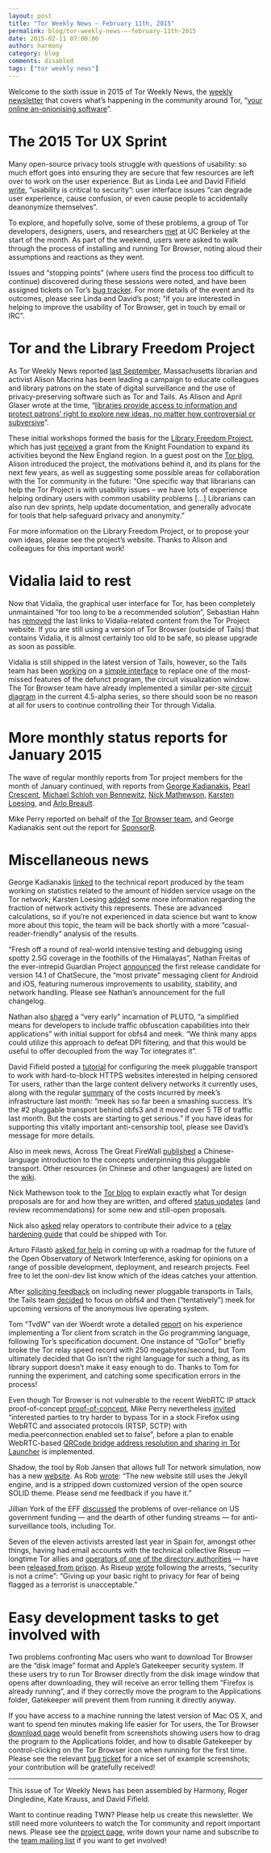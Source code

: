 ```yaml
---
layout: post
title: "Tor Weekly News — February 11th, 2015"
permalink: blog/tor-weekly-news-—-february-11th-2015
date: 2015-02-11 07:00:00
author: harmony
category: blog
comments: disabled
tags: ["tor weekly news"]
---
```


Welcome to the sixth issue in 2015 of Tor Weekly News, the [weekly newsletter](https://lists.torproject.org/cgi-bin/mailman/listinfo/news-team) that covers what’s happening in the community around Tor, “[your online an-onionising software](https://theconversation.com/tor-the-last-bastion-of-online-anonymity-but-is-it-still-secure-after-silk-road-35395)”.

The 2015 Tor UX Sprint
======================

Many open-source privacy tools struggle with questions of usability: so much effort goes into ensuring they are secure that few resources are left over to work on the user experience. But as Linda Lee and David Fifield [write](https://blog.torproject.org/blog/ux-sprint-2015-wrapup), “usability is critical to security”: user interface issues “can degrade user experience, cause confusion, or even cause people to accidentally deanonymize themselves”.

To explore, and hopefully solve, some of these problems, a group of Tor developers, designers, users, and researchers [met](https://trac.torproject.org/projects/tor/wiki/org/meetings/2015UXsprint) at UC Berkeley at the start of the month. As part of the weekend, users were asked to walk through the process of installing and running Tor Browser, noting aloud their assumptions and reactions as they went.

Issues and “stopping points” (where users find the process too difficult to continue) discovered during these sessions were noted, and have been assigned tickets on Tor’s [bug tracker](https://trac.torproject.org/projects/tor/query?keywords=~uxsprint2015). For more details of the event and its outcomes, please see Linda and David’s post; “if you are interested in helping to improve the usability of Tor Browser, get in touch by email or IRC”.

Tor and the Library Freedom Project
===================================

As Tor Weekly News reported [last September](https://lists.torproject.org/pipermail/tor-news/2014-September/000063.html), Massachusetts librarian and activist Alison Macrina has been leading a campaign to educate colleagues and library patrons on the state of digital surveillance and the use of privacy-preserving software such as Tor and Tails. As Alison and April Glaser wrote at the time, “[libraries provide access to information and protect patrons’ right to explore new ideas, no matter how controversial or subversive](http://boingboing.net/2014/09/13/radical-librarianship-how-nin.html)”.

These initial workshops formed the basis for the [Library Freedom Project](https://libraryfreedomproject.org/), which has just [received](http://www.knightfoundation.org/grants/201450256/) a grant from the Knight Foundation to expand its activities beyond the New England region. In a guest post on the [Tor blog](https://blog.torproject.org/blog/guest-post-library-freedom-project-bringing-privacy-and-anonymity-libraries), Alison introduced the project, the motivations behind it, and its plans for the next few years, as well as suggesting some possible areas for collaboration with the Tor community in the future: “One specific way that librarians can help the Tor Project is with usability issues – we have lots of experience helping ordinary users with common usability problems […] Librarians can also run dev sprints, help update documentation, and generally advocate for tools that help safeguard privacy and anonymity.”

For more information on the Library Freedom Project, or to propose your own ideas, please see the project’s website. Thanks to Alison and colleagues for this important work!

Vidalia laid to rest
====================

Now that Vidalia, the graphical user interface for Tor, has been completely unmaintained ”for too long to be a recommended solution”, Sebastian Hahn has [removed](https://lists.torproject.org/pipermail/tor-talk/2015-February/036833.html) the last links to Vidalia-related content from the Tor Project website. If you are still using a version of Tor Browser (outside of Tails) that contains Vidalia, it is almost certainly too old to be safe, so please upgrade as soon as possible.

Vidalia is still shipped in the latest version of Tails, however, so the Tails team has been [working](https://mailman.boum.org/pipermail/tails-dev/2015-February/008066.html) on a [simple interface](http://git.tails.boum.org/alan/tor-monitor/) to replace one of the most-missed features of the defunct program, the circuit visualization window. The Tor Browser team have already implemented a similar per-site [circuit diagram](https://bugs.torproject.org/8641) in the current 4.5-alpha series, so there should soon be no reason at all for users to continue controlling their Tor through Vidalia.

More monthly status reports for January 2015
============================================

The wave of regular monthly reports from Tor project members for the month of January continued, with reports from [George Kadianakis](https://lists.torproject.org/pipermail/tor-reports/2015-February/000754.html), [Pearl Crescent](https://lists.torproject.org/pipermail/tor-reports/2015-February/000755.html), [Michael Schloh von Bennewitz](https://lists.torproject.org/pipermail/tor-reports/2015-February/000756.html), [Nick Mathewson](https://lists.torproject.org/pipermail/tor-reports/2015-February/000757.html), [Karsten Loesing](https://lists.torproject.org/pipermail/tor-reports/2015-February/000758.html), and [Arlo Breault](https://lists.torproject.org/pipermail/tor-reports/2015-February/000761.html).

Mike Perry reported on behalf of the [Tor Browser team](https://lists.torproject.org/pipermail/tor-reports/2015-February/000759.html), and George Kadianakis sent out the report for [SponsorR](https://lists.torproject.org/pipermail/tor-reports/2015-February/000760.html).

Miscellaneous news
==================

George Kadianakis [linked](https://lists.torproject.org/pipermail/tor-dev/2015-February/008228.html) to the technical report produced by the team working on statistics related to the amount of hidden service usage on the Tor network; Karsten Loesing [added](https://lists.torproject.org/pipermail/tor-dev/2015-February/008249.html) some more information regarding the fraction of network activity this represents. These are advanced calculations, so if you’re not experienced in data science but want to know more about this topic, the team will be back shortly with a more “casual-reader-friendly” analysis of the results.

“Fresh off a round of real-world intensive testing and debugging using spotty 2.5G coverage in the foothills of the Himalayas”, Nathan Freitas of the ever-intrepid Guardian Project [announced](https://lists.mayfirst.org/pipermail/guardian-dev/2015-February/004192.html) the first release candidate for version 14.1 of ChatSecure, the “most private” messaging client for Android and iOS, featuring numerous improvements to usability, stability, and network handling. Please see Nathan’s announcement for the full changelog.

Nathan also [shared](https://lists.mayfirst.org/pipermail/guardian-dev/2015-February/004183.html) a “very early” incarnation of PLUTO, “a simplified means for developers to include traffic obfuscation capabilities into their applications” with initial support for obfs4 and meek. “We think many apps could utilize this approach to defeat DPI filtering, and that this would be useful to offer decoupled from the way Tor integrates it”.

David Fifield posted a [tutorial](https://lists.torproject.org/pipermail/tor-dev/2015-February/008239.html) for configuring the meek pluggable transport to work with hard-to-block HTTPS websites interested in helping censored Tor users, rather than the large content delivery networks it currently uses, along with the regular [summary](https://lists.torproject.org/pipermail/tor-dev/2015-February/008235.html) of the costs incurred by meek’s infrastructure last month: “meek has so far been a smashing success. It’s the \#2 pluggable transport behind obfs3 and it moved over 5 TB of traffic last month. But the costs are starting to get serious.” If you have ideas for supporting this vitally important anti-censorship tool, please see David’s message for more details.

Also in meek news, Across The Great FireWall [published](http://www.atgfw.org/2015/02/torgfwpk1-meektor.html) a Chinese-language introduction to the concepts underpinning this pluggable transport. Other resources (in Chinese and other languages) are listed on the [wiki](https://trac.torproject.org/projects/tor/wiki/doc/meek#Quickstart).

Nick Mathewson took to the [Tor blog](https://blog.torproject.org/blog/tor-design-proposals-how-we-make-changes-our-protocol) to explain exactly what Tor design proposals are for and how they are written, and offered [status updates](https://gitweb.torproject.org/torspec.git/tree/proposals/proposal-status.txt) (and review recommendations) for some new and still-open proposals.

Nick also [asked](https://lists.torproject.org/pipermail/tor-relays/2015-February/006358.html) relay operators to contribute their advice to a [relay hardening guide](https://bugs.torproject.org/13703) that could be shipped with Tor.

Arturo Filastò [asked for help](https://lists.torproject.org/pipermail/ooni-dev/2015-February/000246.html) in coming up with a roadmap for the future of the Open Observatory of Network Interference, asking for opinions on a range of possible development, deployment, and research projects. Feel free to let the ooni-dev list know which of the ideas catches your attention.

After [soliciting feedback](https://lists.torproject.org/pipermail/tor-talk/2015-January/036549.html) on including newer pluggable transports in Tails, the Tails team [decided](https://mailman.boum.org/pipermail/tails-dev/2015-February/008069.html) to focus on obfs4 and then (“tentatively”) meek for upcoming versions of the anonymous live operating system.

Tom “TvdW” van der Woerdt wrote a detailed [report](http://www.tvdw.eu/blog/2015/01/24/implementing-a-tor-relay-from-scratch/) on his experience implementing a Tor client from scratch in the Go programming language, following Tor’s specification document. One instance of “GoTor” briefly broke the Tor relay speed record with 250 megabytes/second, but Tom ultimately decided that Go isn’t the right language for such a thing, as its library support doesn’t make it easy enough to do. Thanks to Tom for running the experiment, and catching some specification errors in the process!

Even though Tor Browser is not vulnerable to the recent WebRTC IP attack proof-of-concept [proof-of-concept](https://github.com/diafygi/webrtc-ips), Mike Perry nevertheless [invited](https://lists.torproject.org/pipermail/tor-talk/2015-February/036845.html) “interested parties to try harder to bypass Tor in a stock Firefox using WebRTC and associated protocols (RTSP, SCTP) with media.peerconnection.enabled set to false”, before a plan to enable WebRTC-based [QRCode bridge address resolution and sharing in Tor Launcher](https://bugs.torproject.org/14837) is implemented.

Shadow, the tool by Rob Jansen that allows full Tor network simulation, now has a new [website](https://shadow.github.io). As Rob [wrote](http://mailman.cs.umn.edu/archives/shadow-dev/2015-February/000081.html): “The new website still uses the Jekyll engine, and is a stripped down customized version of the open source SOLID theme. Please send me feedback if you have it.”

Jillian York of the EFF [discussed](http://jilliancyork.com/2015/02/06/there-are-other-funding-options-than-the-usg/) the problems of over-reliance on US government funding — and the dearth of other funding streams — for anti-surveillance tools, including Tor.

Seven of the eleven activists arrested last year in Spain for, amongst other things, having had email accounts with the technical collective Riseup — longtime Tor allies and [operators of one of the directory authorities](https://lists.torproject.org/pipermail/tor-news/2014-November/000073.html) — have been [released from prison](https://www.accessnow.org/blog/2015/01/20/spain-targets-vulnerable-users-on-eve-of-review-at-un-human-rights-council). As Riseup [wrote](https://help.riseup.net/en/about-us/press/security-not-a-crime) following the arrests, “security is not a crime”: “Giving up your basic right to privacy for fear of being flagged as a terrorist is unacceptable.”

Easy development tasks to get involved with
===========================================

Two problems confronting Mac users who want to download Tor Browser are the “disk image” format and Apple’s Gatekeeper security system. If these users try to run Tor Browser directly from the disk image window that opens after downloading, they will receive an error telling them “Firefox is already running”, and if they correctly move the program to the Applications folder, Gatekeeper will prevent them from running it directly anyway.

If you have access to a machine running the latest version of Mac OS X, and want to spend ten minutes making life easier for Tor users, the Tor Browser [download page](https://www.torproject.org/download/download-easy) would benefit from screenshots showing users how to drag the program to the Applications folder, and how to disable Gatekeeper by control-clicking on the Tor Browser icon when running for the first time. Please see the relevant [bug ticket](https://bugs.torproject.org/14838) for a nice set of example screenshots; your contribution will be gratefully received!

* * * * *

This issue of Tor Weekly News has been assembled by Harmony, Roger Dingledine, Kate Krauss, and David Fifield.

Want to continue reading TWN? Please help us create this newsletter. We still need more volunteers to watch the Tor community and report important news. Please see the [project page](https://trac.torproject.org/projects/tor/wiki/TorWeeklyNews), write down your name and subscribe to the [team mailing list](https://lists.torproject.org/cgi-bin/mailman/listinfo/news-team) if you want to get involved!

